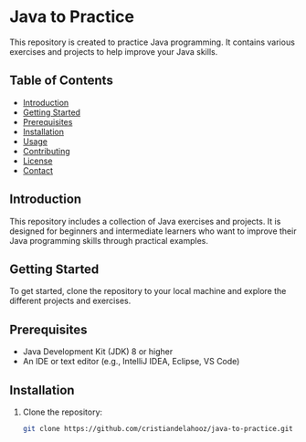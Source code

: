 # Java to Practice

This repository is created to practice Java programming. It contains various exercises and projects to help improve your Java skills.

## Table of Contents

- [Introduction](#introduction)
- [Getting Started](#getting-started)
- [Prerequisites](#prerequisites)
- [Installation](#installation)
- [Usage](#usage)
- [Contributing](#contributing)
- [License](#license)
- [Contact](#contact)

## Introduction

This repository includes a collection of Java exercises and projects. It is designed for beginners and intermediate learners who want to improve their Java programming skills through practical examples.

## Getting Started

To get started, clone the repository to your local machine and explore the different projects and exercises.

## Prerequisites

- Java Development Kit (JDK) 8 or higher
- An IDE or text editor (e.g., IntelliJ IDEA, Eclipse, VS Code)

## Installation

1. Clone the repository:
   ```sh
   git clone https://github.com/cristiandelahooz/java-to-practice.git
